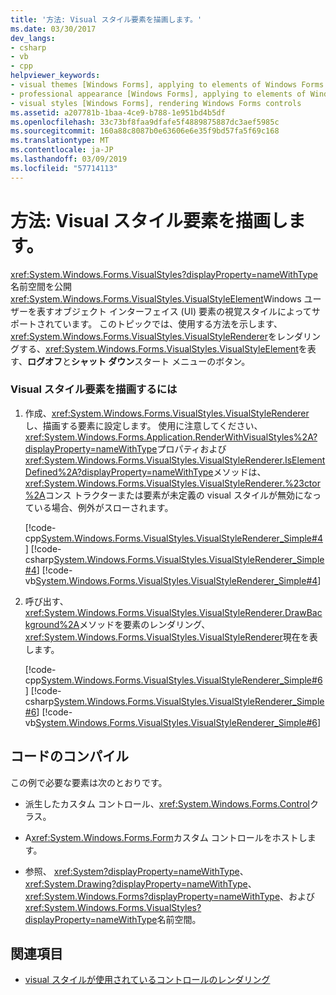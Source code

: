 ```yaml
---
title: '方法: Visual スタイル要素を描画します。'
ms.date: 03/30/2017
dev_langs:
- csharp
- vb
- cpp
helpviewer_keywords:
- visual themes [Windows Forms], applying to elements of Windows Forms applications
- professional appearance [Windows Forms], applying to elements of Windows Forms applications
- visual styles [Windows Forms], rendering Windows Forms controls
ms.assetid: a207781b-1baa-4ce9-b788-1e951bd4b5df
ms.openlocfilehash: 33c73bf8faa9dfafe5f4889875887dc3aef5985c
ms.sourcegitcommit: 160a88c8087b0e63606e6e35f9bd57fa5f69c168
ms.translationtype: MT
ms.contentlocale: ja-JP
ms.lasthandoff: 03/09/2019
ms.locfileid: "57714113"
---
```

# <a name="how-to-render-a-visual-style-element"></a>方法: Visual スタイル要素を描画します。
<xref:System.Windows.Forms.VisualStyles?displayProperty=nameWithType>名前空間を公開<xref:System.Windows.Forms.VisualStyles.VisualStyleElement>Windows ユーザーを表すオブジェクト インターフェイス (UI) 要素の視覚スタイルによってサポートされています。 このトピックでは、使用する方法を示します、<xref:System.Windows.Forms.VisualStyles.VisualStyleRenderer>をレンダリングする、<xref:System.Windows.Forms.VisualStyles.VisualStyleElement>を表す、**ログオフ**と**シャット ダウン**スタート メニューのボタン。  
  
### <a name="to-render-a-visual-style-element"></a>Visual スタイル要素を描画するには  
  
1.  作成、<xref:System.Windows.Forms.VisualStyles.VisualStyleRenderer>し、描画する要素に設定します。 使用に注意してください、<xref:System.Windows.Forms.Application.RenderWithVisualStyles%2A?displayProperty=nameWithType>プロパティおよび<xref:System.Windows.Forms.VisualStyles.VisualStyleRenderer.IsElementDefined%2A?displayProperty=nameWithType>メソッドは、<xref:System.Windows.Forms.VisualStyles.VisualStyleRenderer.%23ctor%2A>コンス トラクターまたは要素が未定義の visual スタイルが無効になっている場合、例外がスローされます。  
  
     [!code-cpp[System.Windows.Forms.VisualStyles.VisualStyleRenderer_Simple#4](~/samples/snippets/cpp/VS_Snippets_Winforms/System.Windows.Forms.VisualStyles.VisualStyleRenderer_Simple/cpp/form1.cpp#4)]
     [!code-csharp[System.Windows.Forms.VisualStyles.VisualStyleRenderer_Simple#4](~/samples/snippets/csharp/VS_Snippets_Winforms/System.Windows.Forms.VisualStyles.VisualStyleRenderer_Simple/CS/form1.cs#4)]
     [!code-vb[System.Windows.Forms.VisualStyles.VisualStyleRenderer_Simple#4](~/samples/snippets/visualbasic/VS_Snippets_Winforms/System.Windows.Forms.VisualStyles.VisualStyleRenderer_Simple/VB/form1.vb#4)]  
  
2.  呼び出す、<xref:System.Windows.Forms.VisualStyles.VisualStyleRenderer.DrawBackground%2A>メソッドを要素のレンダリング、<xref:System.Windows.Forms.VisualStyles.VisualStyleRenderer>現在を表します。  
  
     [!code-cpp[System.Windows.Forms.VisualStyles.VisualStyleRenderer_Simple#6](~/samples/snippets/cpp/VS_Snippets_Winforms/System.Windows.Forms.VisualStyles.VisualStyleRenderer_Simple/cpp/form1.cpp#6)]
     [!code-csharp[System.Windows.Forms.VisualStyles.VisualStyleRenderer_Simple#6](~/samples/snippets/csharp/VS_Snippets_Winforms/System.Windows.Forms.VisualStyles.VisualStyleRenderer_Simple/CS/form1.cs#6)]
     [!code-vb[System.Windows.Forms.VisualStyles.VisualStyleRenderer_Simple#6](~/samples/snippets/visualbasic/VS_Snippets_Winforms/System.Windows.Forms.VisualStyles.VisualStyleRenderer_Simple/VB/form1.vb#6)]  
  
## <a name="compiling-the-code"></a>コードのコンパイル  
 この例で必要な要素は次のとおりです。  
  
-   派生したカスタム コントロール、<xref:System.Windows.Forms.Control>クラス。  
  
-   A<xref:System.Windows.Forms.Form>カスタム コントロールをホストします。  
  
-   参照、 <xref:System?displayProperty=nameWithType>、 <xref:System.Drawing?displayProperty=nameWithType>、 <xref:System.Windows.Forms?displayProperty=nameWithType>、および<xref:System.Windows.Forms.VisualStyles?displayProperty=nameWithType>名前空間。  
  
## <a name="see-also"></a>関連項目
- [visual スタイルが使用されているコントロールのレンダリング](rendering-controls-with-visual-styles.md)

